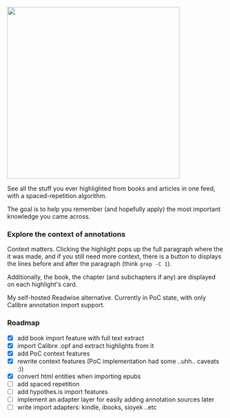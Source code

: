 <img src="https://mem.cool/assets/remember1-4cc77497bf45b1d358f1c0d8fc3a5b1de567e4eefa2b4bd7bc3e0f8985acf8b5.png" width="400px"></img>

See all the stuff you ever highlighted from books and articles in one feed, with a spaced-repetition algorithm.

The goal is to help you remember (and hopefully apply) the most important knowledge you came across.

### Explore the context of annotations

Context matters. Clicking the highlight pops up the full paragraph where the it was made, and if you still need more context, there is a button to displays the lines before and after the paragraph (think `grep -C 1`).

Additionally, the book, the chapter (and subchapters if any) are displayed on each highlight's card.

My self-hosted Readwise alternative. Currently in PoC state, with only Calibre annotation import support.

### Roadmap
- [X] add book import feature with full text extract
- [X] import Calibre .opf and extract highlights from it
- [X] add PoC context features
- [X] rewrite context features (PoC implementation had some ..uhh.. caveats :))
- [X] convert html entities when importing epubs
- [ ] add spaced repetition
- [ ] add hypothes.is import features
- [ ] implement an adapter layer for easily adding annotation sources later
- [ ] write import adapters: kindle, ibooks, sioyek ..etc

